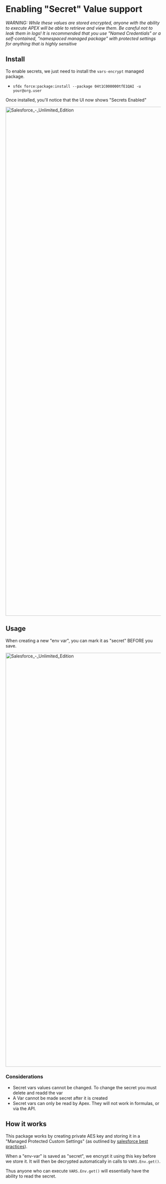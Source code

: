 # Enabling "Secret" Value support

*WARNING: While these values are stored encrypted, anyone with the ability to execute APEX will be able to retrieve and view them. Be careful not to leak them in logs!  It is recommended that you use "Named Credentials" or a self-contained, "namespaced managed package" with protected settings for anything that is highly sensitive*

## Install

To enable secrets, we just need to install the `vars-encrypt` managed package.

- `sfdx force:package:install --package 04t1C000000tfE1QAI -u your@org.user`

Once installed, you'll notice that the UI now shows "Secrets Enabled"

<img width="1650" alt="Salesforce_-_Unlimited_Edition" src="https://user-images.githubusercontent.com/5217568/60910274-8fc0e900-a23d-11e9-9133-edaf050e33ef.png">

## Usage

When creating a new "env var", you can mark it as "secret" BEFORE you save. 

<img width="1342" alt="Salesforce_-_Unlimited_Edition" src="https://user-images.githubusercontent.com/5217568/60910786-f4c90e80-a23e-11e9-9806-6bf47a2a8f07.png">

### Considerations

- Secret vars values cannot be changed.  To change the secret you must delete and readd the var
- A Var cannot be made secret after it is created
- Secret vars can only be read by Apex.  They will not work in formulas, or via the API.

## How it works

This package works by creating private AES key and storing it in a "Managed Protected Custom Settings" (as outlined by [salesforce best practices](https://trailhead.salesforce.com/content/learn/modules/secure-secret-storage/learn-about-platform-secret-protection)).  

When a "env-var" is saved as "secret", we encrypt it using this key before we store it. It will then be decrypted automatically in calls to `VARS.Env.get()`. 

Thus anyone who can execute `VARS.Env.get()` will essentially have the ability to read the secret.


